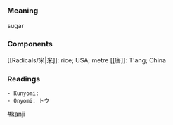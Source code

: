 ### Meaning

sugar

### Components

[[Radicals/米|米]]: rice; USA; metre [[唐]]: T'ang; China

### Readings

```
- Kunyomi: 
- Onyomi: トウ
```

#kanji